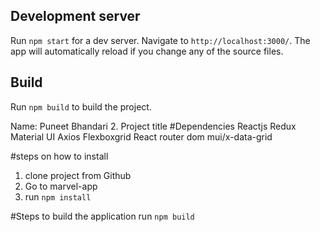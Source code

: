 ## Development server

Run `npm start` for a dev server. Navigate to `http://localhost:3000/`. The app will automatically reload if you change any of the source files.

## Build

Run `npm build` to build the project. 


Name: Puneet Bhandari
2. Project title
#Dependencies
Reactjs
Redux
Material UI
Axios
Flexboxgrid
React router dom
mui/x-data-grid

#steps on how to install 
1. clone project from Github
2. Go to marvel-app
3. run `npm install `


#Steps to build the application
run `npm build`
